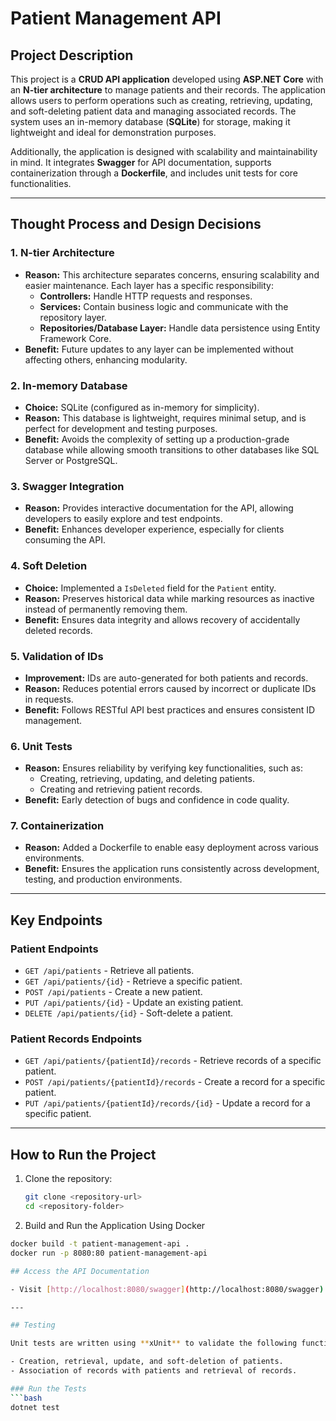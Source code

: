 # Patient Management API

## Project Description

This project is a **CRUD API application** developed using **ASP.NET Core** with an **N-tier architecture** to manage patients and their records. The application allows users to perform operations such as creating, retrieving, updating, and soft-deleting patient data and managing associated records. The system uses an in-memory database (**SQLite**) for storage, making it lightweight and ideal for demonstration purposes.

Additionally, the application is designed with scalability and maintainability in mind. It integrates **Swagger** for API documentation, supports containerization through a **Dockerfile**, and includes unit tests for core functionalities.

---

## Thought Process and Design Decisions

### 1. N-tier Architecture
- **Reason:** This architecture separates concerns, ensuring scalability and easier maintenance. Each layer has a specific responsibility:
  - **Controllers:** Handle HTTP requests and responses.
  - **Services:** Contain business logic and communicate with the repository layer.
  - **Repositories/Database Layer:** Handle data persistence using Entity Framework Core.
- **Benefit:** Future updates to any layer can be implemented without affecting others, enhancing modularity.

### 2. In-memory Database
- **Choice:** SQLite (configured as in-memory for simplicity).
- **Reason:** This database is lightweight, requires minimal setup, and is perfect for development and testing purposes.
- **Benefit:** Avoids the complexity of setting up a production-grade database while allowing smooth transitions to other databases like SQL Server or PostgreSQL.

### 3. Swagger Integration
- **Reason:** Provides interactive documentation for the API, allowing developers to easily explore and test endpoints.
- **Benefit:** Enhances developer experience, especially for clients consuming the API.

### 4. Soft Deletion
- **Choice:** Implemented a `IsDeleted` field for the `Patient` entity.
- **Reason:** Preserves historical data while marking resources as inactive instead of permanently removing them.
- **Benefit:** Ensures data integrity and allows recovery of accidentally deleted records.

### 5. Validation of IDs
- **Improvement:** IDs are auto-generated for both patients and records.
- **Reason:** Reduces potential errors caused by incorrect or duplicate IDs in requests.
- **Benefit:** Follows RESTful API best practices and ensures consistent ID management.

### 6. Unit Tests
- **Reason:** Ensures reliability by verifying key functionalities, such as:
  - Creating, retrieving, updating, and deleting patients.
  - Creating and retrieving patient records.
- **Benefit:** Early detection of bugs and confidence in code quality.

### 7. Containerization
- **Reason:** Added a Dockerfile to enable easy deployment across various environments.
- **Benefit:** Ensures the application runs consistently across development, testing, and production environments.

---

## Key Endpoints

### Patient Endpoints
- `GET /api/patients` - Retrieve all patients.
- `GET /api/patients/{id}` - Retrieve a specific patient.
- `POST /api/patients` - Create a new patient.
- `PUT /api/patients/{id}` - Update an existing patient.
- `DELETE /api/patients/{id}` - Soft-delete a patient.

### Patient Records Endpoints
- `GET /api/patients/{patientId}/records` - Retrieve records of a specific patient.
- `POST /api/patients/{patientId}/records` - Create a record for a specific patient.
- `PUT /api/patients/{patientId}/records/{id}` - Update a record for a specific patient.

---

## How to Run the Project

1. Clone the repository:
   ```bash
   git clone <repository-url>
   cd <repository-folder>

2. Build and Run the Application Using Docker
```bash
docker build -t patient-management-api .
docker run -p 8080:80 patient-management-api

## Access the API Documentation

- Visit [http://localhost:8080/swagger](http://localhost:8080/swagger) in your browser.

---

## Testing

Unit tests are written using **xUnit** to validate the following functionalities:

- Creation, retrieval, update, and soft-deletion of patients.
- Association of records with patients and retrieval of records.

### Run the Tests
```bash
dotnet test

